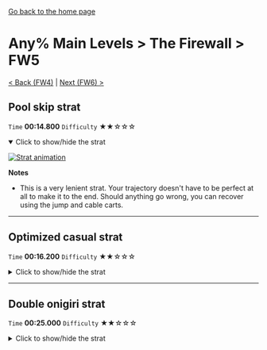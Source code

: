 [Go back to the home page](https://github.com/Doublevil/scbspeedrun)

# Any% Main Levels > The Firewall > FW5

[< Back (FW4)](https://github.com/Doublevil/scbspeedrun/blob/main/levels/any_ml/FW/FW4.md) | [Next (FW6) >](https://github.com/Doublevil/scbspeedrun/blob/main/levels/any_ml/FW/FW6.md)

## Pool skip strat

`Time` **00:14.800** `Difficulty` ★★☆☆☆
<details open>
  <summary>Click to show/hide the strat</summary>

  [![Strat animation](https://github.com/Doublevil/scbspeedrun/blob/main/media/levels/FW/FW5_PoolSkip.webp)](https://github.com/Doublevil/scbspeedrun/blob/main/media/levels/FW/FW5_PoolSkip.mp4?raw=true)

  **Notes**
  - This is a very lenient strat. Your trajectory doesn't have to be perfect at all to make it to the end. Should anything go wrong, you can recover using the jump and cable carts.
</details>

---
## Optimized casual strat

`Time` **00:16.200** `Difficulty` ★★☆☆☆
<details>
  <summary>Click to show/hide the strat</summary>

  [![Strat animation](https://github.com/Doublevil/scbspeedrun/blob/main/media/levels/FW/FW5_CasualStrat.webp)](https://github.com/Doublevil/scbspeedrun/blob/main/media/levels/FW/FW5_CasualStrat.mp4?raw=true)
</details>

---
## Double onigiri strat

`Time` **00:25.000** `Difficulty` ★★☆☆☆
<details>
  <summary>Click to show/hide the strat</summary>

  [![Strat animation](https://github.com/Doublevil/scbspeedrun/blob/main/media/levels/FW/FW5_DoubleOnigiriStrat.webp)](https://github.com/Doublevil/scbspeedrun/blob/main/media/levels/FW/FW5_DoubleOnigiriStrat.mp4?raw=true)
</details>
